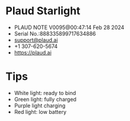 # Plaud Starlight

* PLAUD NOTE V0095@00:47:14 Feb 28 2024
* Serial No.:888335899717634886
* support@plaud.ai
* +1 307-620-5674
* https://plaud.ai

# Tips

* White light: ready to bind
* Green light: fully charged
* Purple light charging
* Red light: low battery

